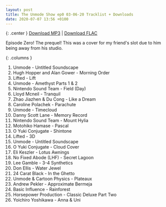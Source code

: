 ```yaml
---
layout: post
title: The Unmode Show ep0 03-06-20 Tracklist + Downloads
date: 2020-07-07 13:56 +0100
---
```


{: .center }
[Download MP3](https://drive.google.com/file/d/1ZiExd6gU_8VnzwxxGKt5Mtj_1G_kJrl9/view?usp=sharing) \| [Download FLAC](https://drive.google.com/file/d/1qz0BL3H3-e_fr5A7pySOoRgY7MitjHoS/view?usp=sharing)

Episode Zero! The prequel! This was a cover for my friend's slot due to him being away from his studio.

{: .columns }
01. Unmode - Untitled Soundscape
02. Hugh Hopper and Alan Gower - Morning Order
03. Lifted - Lift
04. Unmode - Amethyst Parts 1 & 2
05. Nintendo Sound Team - Field (Day)
06. Lloyd Mcneil - Tranquil
07. Zhao Jiazhen & Du Cong - Like a Dream
08. Caroline Polachek - Parachute
09. Unmode - Timecloud
10. Danny Scott Lane - Memory Record
11. Nintendo Sound Team - Mount Hylia
12. Motohiko Hamase - Pascal
13. O Yuki Conjugate - Shintone
14. Lifted - 3D
15. Unmode - Untitled Soundscape
16. O Yuki Conjugate - Cloud Cover
17. Eli Keszler - Lotus Awnings
18. No Fixed Abode (LHF) - Secret Lagoon
19. Lee Gamble - 3-4 Synthetics
20. Don Ellis - Water Jewel
21. 24 Carat Black - In the Ghetto
22. Unmode & Cartoon Physics - Plateaux
23. Andrew Pekler - Approximate Bermeja
24. Basic Influence - Rainforest
25. Horsepower Production - Classic Deluxe Part Two
26. Yoichiro Yoshikawa - Anna & Uni
